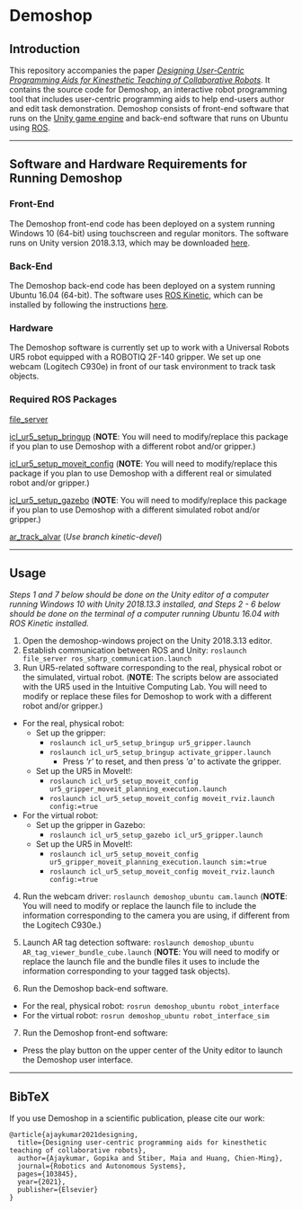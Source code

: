 # Demoshop

## Introduction
This repository accompanies the paper [*Designing User-Centric Programming Aids for Kinesthetic Teaching of Collaborative Robots*](https://intuitivecomputing.jhu.edu/publications/2021-ras-ajaykumar.pdf). It contains the source code for Demoshop, an interactive robot programming tool that includes user-centric programming aids to help end-users author and edit task demonstration. Demoshop consists of front-end software that runs on the [Unity game engine](https://unity.com/) and back-end software that runs on Ubuntu using [ROS](https://www.ros.org/). 

- - - -

## Software and Hardware Requirements for Running Demoshop 

### Front-End
The Demoshop front-end code has been deployed on a system running Windows 10 (64-bit) using touchscreen and regular monitors. The software runs on Unity version 2018.3.13, which may be downloaded [here](https://unity3d.com/get-unity/download/archive).

### Back-End
The Demoshop back-end code has been deployed on a system running Ubuntu 16.04 (64-bit). The software uses [ROS Kinetic](http://wiki.ros.org/kinetic), which can be installed by following the instructions [here](http://wiki.ros.org/kinetic/Installation).

### Hardware
The Demoshop software is currently set up to work with a Universal Robots UR5 robot equipped with a ROBOTIQ 2F-140 gripper. We set up one webcam (Logitech C930e) in front of our task environment to track task objects. 

### Required ROS Packages
[file_server](https://github.com/siemens/ros-sharp/tree/master/ROS/file_server)

[icl_ur5_setup_bringup](https://github.com/intuitivecomputing/ur5_with_robotiq_gripper/tree/master/icl_ur5_setup_bringup) (**NOTE**: You will need to modify/replace this package if you plan to use Demoshop with a different robot and/or gripper.)

[icl_ur5_setup_moveit_config](https://github.com/intuitivecomputing/ur5_with_robotiq_gripper/tree/master/icl_ur5_setup_moveit_config) (**NOTE**: You will need to modify/replace this package if you plan to use Demoshop with a different real or simulated robot and/or gripper.)

[icl_ur5_setup_gazebo](https://github.com/intuitivecomputing/ur5_with_robotiq_gripper/tree/master/icl_ur5_setup_gazebo) (**NOTE**: You will need to modify/replace this package if you plan to use Demoshop with a different simulated robot and/or gripper.)

[ar_track_alvar](https://github.com/ros-perception/ar_track_alvar) (*Use branch kinetic-devel*)

- - - -

## Usage
*Steps 1 and 7 below should be done on the Unity editor of a computer running Windows 10 with Unity 2018.13.3 installed, and Steps 2 - 6 below should be done on the terminal of a computer running Ubuntu 16.04 with ROS Kinetic installed.*
1. Open the demoshop-windows project on the Unity 2018.3.13 editor.
2. Establish communication between ROS and Unity: `roslaunch file_server ros_sharp_communication.launch`
3. Run UR5-related software corresponding to the real, physical robot or the simulated, virtual robot. (**NOTE**: The scripts below are associated with the UR5 used in the Intuitive Computing Lab. You will need to modify or replace these files for Demoshop to work with a different robot and/or gripper.) 
- For the real, physical robot:
  - Set up the gripper:
    - `roslaunch icl_ur5_setup_bringup ur5_gripper.launch`
    - `roslaunch icl_ur5_setup_bringup activate_gripper.launch`
      - Press *'r'* to reset, and then press *'a'* to activate the gripper.
  - Set up the UR5 in MoveIt!:
    - `roslaunch icl_ur5_setup_moveit_config ur5_gripper_moveit_planning_execution.launch`
    - `roslaunch icl_ur5_setup_moveit_config moveit_rviz.launch config:=true`
- For the virtual robot:
  - Set up the gripper in Gazebo:
    - `roslaunch icl_ur5_setup_gazebo icl_ur5_gripper.launch`
  - Set up the UR5 in MoveIt!:
    - `roslaunch icl_ur5_setup_moveit_config ur5_gripper_moveit_planning_execution.launch sim:=true`
    - `roslaunch icl_ur5_setup_moveit_config moveit_rviz.launch config:=true`

4.  Run the webcam driver: `roslaunch demoshop_ubuntu cam.launch` (**NOTE**: You will need to modify or replace the launch file to include the information corresponding to the camera you are using, if different from the Logitech C930e.)

5. Launch AR tag detection software: `roslaunch demoshop_ubuntu AR_tag_viewer_bundle_cube.launch` (**NOTE**: You will need to modify or replace the launch file and the bundle files it uses to include the information corresponding to your tagged task objects).

6. Run the Demoshop back-end software.
- For the real, physical robot: `rosrun demoshop_ubuntu robot_interface`
- For the virtual robot: `rosrun demoshop_ubuntu robot_interface_sim`

7. Run the Demoshop front-end software:
- Press the play button on the upper center of the Unity editor to launch the Demoshop user interface.

- - - -

## BibTeX
If you use Demoshop in a scientific publication, please cite our work:
```
@article{ajaykumar2021designing,
  title={Designing user-centric programming aids for kinesthetic teaching of collaborative robots},
  author={Ajaykumar, Gopika and Stiber, Maia and Huang, Chien-Ming},
  journal={Robotics and Autonomous Systems},
  pages={103845},
  year={2021},
  publisher={Elsevier}
}

```
